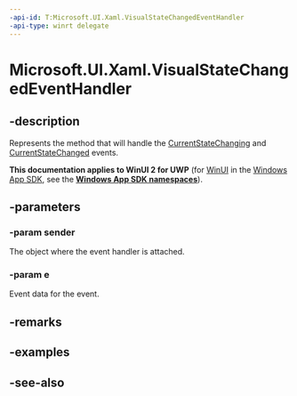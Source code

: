 ```yaml
---
-api-id: T:Microsoft.UI.Xaml.VisualStateChangedEventHandler
-api-type: winrt delegate
---
```

<!-- Delegate syntax.
public delegate void VisualStateChangedEventHandler(System.Object sender, Windows.UI.Xaml.VisualStateChangedEventArgs e)
-->
# Microsoft.UI.Xaml.VisualStateChangedEventHandler

## -description
Represents the method that will handle the [CurrentStateChanging](visualstategroup_currentstatechanging.md) and [CurrentStateChanged](visualstategroup_currentstatechanged.md) events.

**This documentation applies to WinUI 2 for UWP** (for [WinUI](/windows/apps/winui/winui3/) in the [Windows App SDK](/windows/apps/windows-app-sdk/), see the **[Windows App SDK namespaces](/windows/windows-app-sdk/api/winrt/)**).

## -parameters
### -param sender
The object where the event handler is attached.

### -param e
Event data for the event.


## -remarks

## -examples

## -see-also
